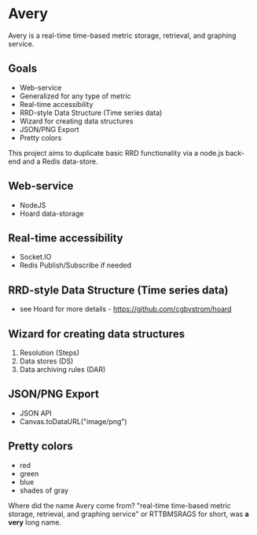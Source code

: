 Avery
==========================

Avery is a real-time time-based metric storage, retrieval, and graphing service.

Goals
------
* Web-service
* Generalized for any type of metric
* Real-time accessibility
* RRD-style Data Structure (Time series data)
* Wizard for creating data structures
* JSON/PNG Export
* Pretty colors

This project aims to duplicate basic RRD functionality via a node.js back-end and a Redis data-store.

Web-service
-----------
* NodeJS
* Hoard data-storage

Real-time accessibility
-----------------------
* Socket.IO
* Redis Publish/Subscribe if needed

RRD-style Data Structure (Time series data)
-------------------------------------------

* see Hoard for more details - https://github.com/cgbystrom/hoard

Wizard for creating data structures
-----------------------------------

1. Resolution (Steps)
2. Data stores (DS)
3. Data archiving rules (DAR)


JSON/PNG Export
---------------
* JSON API
* Canvas.toDataURL("image/png")

Pretty colors
-------------
* red
* green
* blue
* shades of gray


Where did the name Avery come from? "real-time time-based metric storage, retrieval, and graphing service" or RTTBMSRAGS for short, was **a very** long name.